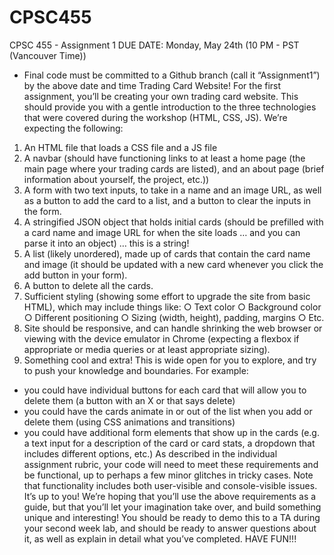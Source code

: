 # CPSC455
CPSC 455 - Assignment 1
DUE DATE: Monday, May 24th (10 PM - PST (Vancouver Time))
- Final code must be committed to a Github branch (call it “Assignment1”) by the above
  date and time
  Trading Card Website!
  For the first assignment, you’ll be creating your own trading card website. This should provide
  you with a gentle introduction to the three technologies that were covered during the workshop
  (HTML, CSS, JS).
  We’re expecting the following:
1) An HTML file that loads a CSS file and a JS file
2) A navbar (should have functioning links to at least a home page (the main page where
   your trading cards are listed), and an about page (brief information about yourself, the
   project, etc.))
3) A form with two text inputs, to take in a name and an image URL, as well as a button to
   add the card to a list, and a button to clear the inputs in the form.
4) A stringified JSON object that holds initial cards (should be prefilled with a card name
   and image URL for when the site loads … and you can parse it into an object) … this is a
   string!
5) A list (likely unordered), made up of cards that contain the card name and image (it
   should be updated with a new card whenever you click the add button in your form).
6) A button to delete all the cards.
7) Sufficient styling (showing some effort to upgrade the site from basic HTML), which may
   include things like:
   ○ Text color
   ○ Background color
   ○ Different positioning
   ○ Sizing (width, height), padding, margins
   ○ Etc.
8) Site should be responsive, and can handle shrinking the web browser or viewing with
   the device emulator in Chrome (expecting a flexbox if appropriate or media queries or at
   least appropriate sizing).
9) Something cool and extra! This is wide open for you to explore, and try to push your
   knowledge and boundaries.
   For example:
- you could have individual buttons for each card that will allow you to delete them
  (a button with an X or that says delete)
- you could have the cards animate in or out of the list when you add or delete
  them (using CSS animations and transitions)
- you could have additional form elements that show up in the cards (e.g. a text
  input for a description of the card or card stats, a dropdown that includes different
  options, etc.)
  As described in the individual assignment rubric, your code will need to meet these
  requirements and be functional, up to perhaps a few minor glitches in tricky cases. Note that
  functionality includes both user-visible and console-visible issues.
  It’s up to you! We’re hoping that you’ll use the above requirements as a guide, but that you’ll let
  your imagination take over, and build something unique and interesting!
  You should be ready to demo this to a TA during your second week lab, and should be ready to
  answer questions about it, as well as explain in detail what you’ve completed.
  HAVE FUN!!!